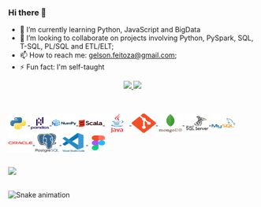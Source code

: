### Hi there 👋

- 🌱 I’m currently learning Python, JavaScript and BigData
- 👯 I’m looking to collaborate on projects involving Python, PySpark, SQL, T-SQL, PL/SQL and ETL/ELT;
- 📫 How to reach me: gelson.feitoza@gmail.com;
- ⚡ Fun fact: I'm self-taught

<div align="center">
  <a href="https://github.com/GelsonSF">
  <img height="150m" src="https://github-readme-stats.vercel.app/api?username=GelsonSF&show_icons=true&theme=dracula&include_all_commits=true&count_private=true"/>
  <img height="150m" src="https://github-readme-stats.vercel.app/api/top-langs/?username=GelsonSF&layout=compact&langs_count=7&theme=dracula"/>
</div>
  
  ##
  
<div style="display: inline_block"><br>
  <img align="center" alt="python"  	height="30" width="40" src="https://raw.githubusercontent.com/devicons/devicon/master/icons/python/python-original.svg">
  <img align="center" alt="pandas"		height="30" width="40" src="https://github.com/devicons/devicon/blob/master/icons/pandas/pandas-original-wordmark.svg">
  <img align="center" alt="numpy" 		height="40" width="50" src="https://github.com/devicons/devicon/blob/master/icons/numpy/numpy-original-wordmark.svg">
  <img align="center" alt="scala" 		height="40" width="50" src="https://github.com/devicons/devicon/blob/master/icons/scala/scala-original-wordmark.svg">
  <img align="center" alt="java" 		height="40" width="50" src="https://github.com/devicons/devicon/blob/master/icons/java/java-original-wordmark.svg">
  <img align="center" alt="git" 		height="40" width="50" src="https://github.com/devicons/devicon/blob/master/icons/git/git-original.svg">
  <img align="center" alt="mongodb" 	height="40" width="50" src="https://github.com/devicons/devicon/blob/master/icons/mongodb/mongodb-original-wordmark.svg">
  <img align="center" alt="sql-server" 	height="40" width="50" src="https://github.com/devicons/devicon/blob/master/icons/microsoftsqlserver/microsoftsqlserver-plain-wordmark.svg">
  <img align="center" alt="mysql" 		height="40" width="50" src="https://github.com/devicons/devicon/blob/master/icons/mysql/mysql-original-wordmark.svg">
  <img align="center" alt="oracle" 		height="40" width="50" src="https://github.com/devicons/devicon/blob/master/icons/oracle/oracle-original.svg">
  <img align="center" alt="postgresql" 	height="40" width="50" src="https://github.com/devicons/devicon/blob/master/icons/postgresql/postgresql-original-wordmark.svg">
  <img align="center" alt="vscode" 		height="40" width="50" src="https://github.com/devicons/devicon/blob/master/icons/vscode/vscode-original-wordmark.svg">
  <img align="center" alt="figma" 		height="30" width="40" src="https://github.com/devicons/devicon/blob/master/icons/figma/figma-original.svg">
</div>
  
  ##
  
<div>  
  <a href="https://www.linkedin.com/in/gelsonsousafeitoza/" target="_blank"><img src="https://img.shields.io/badge/-LinkedIn-%230077B5?style=for-the-badge&logo=linkedin&logoColor=white" target="_blank"></a> 
 
  ##
  
  ![Snake animation](https://github.com/GelsonSF/GelsonSF/blob/output/github-contribution-grid-snake.svg)
 
</div>

  ##


<!--
**GelsonSF/GelsonSF** is a ✨ _special_ ✨ repository because its `README.md` (this file) appears on your GitHub profile.

Here are some ideas to get you started:

- 🔭 I’m currently working on ...
- 🌱 I’m currently learning ...
- 👯 I’m looking to collaborate on ...
- 🤔 I’m looking for help with ...
- 💬 Ask me about ...
- 📫 How to reach me: ...
- 😄 Pronouns: ...
- ⚡ Fun fact: ...
-->
